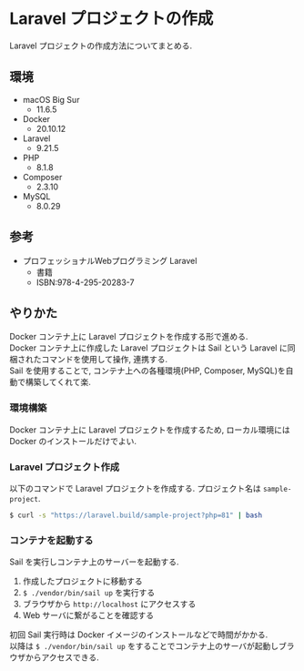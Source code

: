# Laravel プロジェクトの作成
 
Laravel プロジェクトの作成方法についてまとめる. 


## 環境

* macOS Big Sur
    * 11.6.5
* Docker
    * 20.10.12
* Laravel
    * 9.21.5
* PHP
    * 8.1.8
* Composer
    * 2.3.10
* MySQL
    * 8.0.29


## 参考

* プロフェッショナルWebプログラミング Laravel
    * 書籍
    * ISBN:978-4-295-20283-7


## やりかた

Docker コンテナ上に Laravel プロジェクトを作成する形で進める. <br>
Docker コンテナ上に作成した Laravel プロジェクトは Sail という Laravel に同梱されたコマンドを使用して操作, 連携する. <br>
Sail を使用することで, コンテナ上への各種環境(PHP, Composer, MySQL)を自動で構築してくれて楽. 

### 環境構築

Docker コンテナ上に Laravel プロジェクトを作成するため, ローカル環境には
Docker のインストールだけでよい. 


### Laravel プロジェクト作成

以下のコマンドで Laravel プロジェクトを作成する. プロジェクト名は `sample-project`. <br>

```sh
$ curl -s "https://laravel.build/sample-project?php=81" | bash
```

### コンテナを起動する

Sail を実行しコンテナ上のサーバーを起動する. 

1. 作成したプロジェクトに移動する
2. `$ ./vendor/bin/sail up` を実行する
3. ブラウザから `http://localhost` にアクセスする
4. Web サーバに繋がることを確認する

初回 Sail 実行時は Docker イメージのインストールなどで時間がかかる. <br>
以降は `$ ./vendor/bin/sail up` をすることでコンテナ上のサーバが起動しブラウザからアクセスできる. <br>

